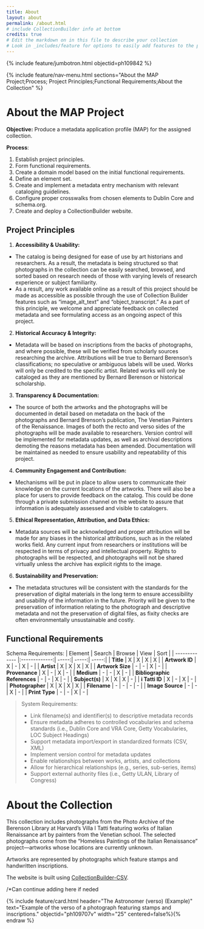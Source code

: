 ```yaml
---
title: About
layout: about
permalink: /about.html
# include CollectionBuilder info at bottom
credits: true
# Edit the markdown on in this file to describe your collection
# Look in _includes/feature for options to easily add features to the page
---
```


{% include feature/jumbotron.html objectid=ph109842 %} 

{% include feature/nav-menu.html sections="About the MAP Project;Process; Project Principles;Functional Requirements;About the Collection" %}

# About the MAP Project
**Objective:** 
  Produce a metadata application profile (MAP) for the assigned collection.   

**Process**:
1. Establish project principles.
2. Form functional requirements.
3. Create a domain model based on the initial functional requirements.
4. Define an element set.
5. Create and implement a metadata entry mechanism with relevant cataloging guidelines.
6. Configure proper crosswalks from chosen elements to Dublin Core and schema.org.
7. Create and deploy a CollectionBuilder website.

## Project Principles
1.  **Accessibility & Usability:**
+ The catalog is being designed for ease of use by art historians and researchers. As a result, the metadata is being structured so that photographs in the collection can be easily searched, browsed, and sorted based on research needs of those with varying levels of research experience or subject familiarity.
+ As a result, any work available online as a result of this project should be made as accessible as possible through the use of Collection Builder features such as “image_alt_text” and “object_transcript.” As a part of this principle, we welcome and appreciate feedback on collected metadata and see formulating access as an ongoing aspect of this project.
2. **Historical Accuracy & Integrity:**
+ Metadata will be based on inscriptions from the backs of photographs, and where possible, these will be verified from scholarly sources researching the archive. Attributions will be true to Bernard Berenson’s classifications; no speculative or ambiguous labels will be used. Works will only be credited to the specific artist. Related works will only be cataloged as they are mentioned by Bernard Berenson or historical scholarship.
3. **Transparency & Documentation:**
+ The source of both the artworks and the photographs will be documented in detail based on metadata on the back of the photographs and Bernard Brenson’s publication, The Venetian Painters of the Renaissance. Images of both the recto and verso sides of the photographs will be made available to researchers. Version control will be implemented for metadata updates, as well as archival descriptions demoting the reasons metadata has been amended. Documentation will be maintained as needed to ensure usability and repeatability of this project.
4. **Community Engagement and Contribution:**
+ Mechanisms will be put in place to allow users to communicate their knowledge on the current locations of the artworks. There will also be a place for users to provide feedback on the catalog. This could be done through a private submission channel on the website to assure that information is adequately assessed and visible to catalogers.
5. **Ethical Representation, Attribution, and Data Ethics:**
+ Metadata sources will be acknowledged and proper attribution will be made for any biases in the historical attributions, such as in the related works field. Any current input from researchers or institutions will be respected in terms of privacy and intellectual property. Rights to photographs will be respected, and photographs will not be shared virtually unless the archive has explicit rights to the image.
6. **Sustainability and Preservation:**
+ The metadata structures will be consistent with the standards for the preservation of digital materials in the long term to ensure accessibility and usability of the information in the future. Priority will be given to the preservation of information relating to the photograph and descriptive metadata and not the preservation of digital files, as fixity checks are often environmentally unsustainable and costly.

## Functional Requirements
Schema Requirements:
| Element      | Search          | Browse  | View  | Sort  |
| ------------- |:-------------:| -----:| -----:| -----:|
| **Title** | X      |    X |    X |    X |
| **Artwork ID** | X      |    - |    X |    - |
| **Artist**     | X | X | X | X |
| **Artwork Size** | -      |    - |    X |    - |
| **Provenance** | X      |    - |    X |    - |
| **Medium** | -      |    - |    X |    - |
| **Bibliographic References** | -     |    - |    X |    - |
| **Subject(s)** | X      |    X |    X |    - |
| **i Tatti ID** | X      |    - |    X |    - |
| **Photographer**      | X      |   X |   X |   X |
| **Filename** | -      |    - |    - |    - |
| **Image Source**      | -      |   - |   X |   - |
| **Print Type**      | -      |   - |   X |   - |


> System Requirements:
>
> + Link filename(s) and identifier(s) to descriptive metadata records
> + Ensure metadata adheres to controlled vocabularies and schema standards (i.e., Dublin Core and VRA Core, Getty Vocabularies, LOC Subject Headings)
> + Support metadata import/export in standardized formats (CSV, XML)
> + Implement version control for metadata updates
> + Enable relationships between works, artists, and collections
> + Allow for hierarchical relationships (e.g., series, sub-series, items)
> + Support external authority files (i.e., Getty ULAN, Library of Congress)


# About the Collection

This collection includes photographs from the Photo Archive of the Berenson Library at Harvard’s Villa I Tatti featuring works of Italian Renaissance art by painters from the Venetian school. The selected photographs come from the “Homeless Paintings of the Italian Renaissance” project—artworks whose locations are currently unknown.

Artworks are represented by photographs which feature stamps and handwritten inscriptions.

The website is built using [CollectionBuilder-CSV](https://github.com/CollectionBuilder/collectionbuilder-csv).

/*Can continue adding here if neded

{% include feature/card.html header="The Astronomer (verso) (Example)" text="Example of the verso of a photograph featuring stamps and inscriptions." objectid="ph109707v" width="25" centered=false%}{% endraw %}
